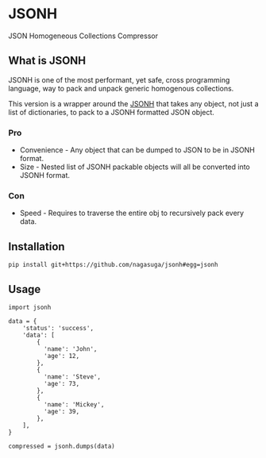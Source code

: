 # JSONH
JSON Homogeneous Collections Compressor

## What is JSONH

JSONH is one of the most performant, yet safe, cross programming language, way to pack and unpack generic homogenous collections.

This version is a wrapper around the [JSONH](https://github.com/WebReflection/JSONH) that takes any object, not just a list of dictionaries, to pack to a JSONH formatted JSON object.

### Pro

  * Convenience - Any object that can be dumped to JSON to be in JSONH format.
  * Size - Nested list of JSONH packable objects will all be converted into JSONH format.

### Con

  * Speed - Requires to traverse the entire obj to recursively pack every data.

## Installation

```
pip install git+https://github.com/nagasuga/jsonh#egg=jsonh
```

## Usage

```
import jsonh

data = {
    'status': 'success',
    'data': [
        {
          'name': 'John',
          'age': 12,
        },
        {
          'name': 'Steve',
          'age': 73,
        },
        {
          'name': 'Mickey',
          'age': 39,
        },
    ],
}

compressed = jsonh.dumps(data)
```
